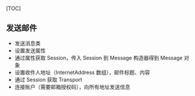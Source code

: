 [TOC]
## 发送邮件
* 发送消息类
* 设置发送属性
* 通过属性获取 Session，传入 Session 到 Message 构造器得到 Message 对象
* 设置收件人地址（InternetAddress 数组），邮件标题、内容
* 通过 Session 获取 Transport
* 连接账户（需要邮箱授权码），向所有地址发送信息